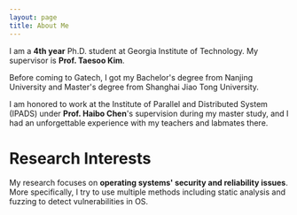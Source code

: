 ```yaml
---
layout: page
title: About Me
---
```


I am a **4th year** Ph.D. student at Georgia Institute of Technology. My supervisor is **Prof. Taesoo Kim**.

Before coming to Gatech, I got my Bachelor's degree from Nanjing University and Master's degree from Shanghai Jiao Tong University.

I am honored to work at the Institute of Parallel and Distributed System (IPADS) under **Prof. Haibo Chen**'s supervision during my master study, and I had an unforgettable experience with my teachers and labmates there.

# Research Interests

My research focuses on **operating systems' security and reliability issues**. 
More specifically, I try to use multiple methods including static analysis and fuzzing to detect vulnerabilities in OS.
